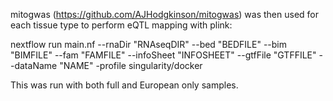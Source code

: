 mitogwas (https://github.com/AJHodgkinson/mitogwas) was then used for each tissue type to perform eQTL mapping with plink:

nextflow run main.nf --rnaDir "RNAseqDIR" --bed "BEDFILE" --bim "BIMFILE" --fam "FAMFILE" --infoSheet "INFOSHEET" --gtfFile "GTFFILE" --dataName "NAME" -profile singularity/docker

This was run with both full and European only samples.


